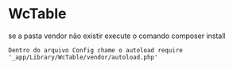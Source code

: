 # WcTable
se a pasta vendor não existir execute o comando composer install
````
Dentro do arquivo Config chame o autoload require '_app/Library/WcTable/vendor/autoload.php'
````
